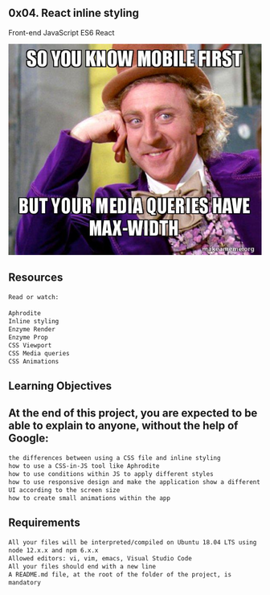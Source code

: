 ## 0x04. React inline styling
   Front-end JavaScript ES6 React

![image](bo.jpg)

## Resources

    Read or watch:

    Aphrodite
    Inline styling
    Enzyme Render
    Enzyme Prop
    CSS Viewport
    CSS Media queries
    CSS Animations

##  Learning Objectives

##  At the end of this project, you are expected to be able to explain to anyone, without the help of Google:

    the differences between using a CSS file and inline styling
    how to use a CSS-in-JS tool like Aphrodite
    how to use conditions within JS to apply different styles
    how to use responsive design and make the application show a different UI according to the screen size
    how to create small animations within the app

##  Requirements

    All your files will be interpreted/compiled on Ubuntu 18.04 LTS using node 12.x.x and npm 6.x.x
    Allowed editors: vi, vim, emacs, Visual Studio Code
    All your files should end with a new line
    A README.md file, at the root of the folder of the project, is mandatory

